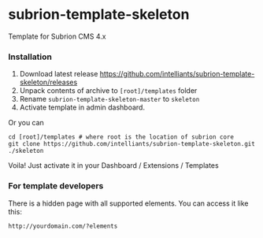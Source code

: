 # subrion-template-skeleton
Template for Subrion CMS 4.x

### Installation
1. Download latest release https://github.com/intelliants/subrion-template-skeleton/releases
2. Unpack contents of archive to `[root]/templates` folder
3. Rename `subrion-template-skeleton-master` to `skeleton`
4. Activate template in admin dashboard.

Or you can
```
cd [root]/templates # where root is the location of subrion core
git clone https://github.com/intelliants/subrion-template-skeleton.git ./skeleton
```
Voila! Just activate it in your Dashboard / Extensions / Templates

### For template developers
There is a hidden page with all supported elements. You can access it like this:
```
http://yourdomain.com/?elements
```
